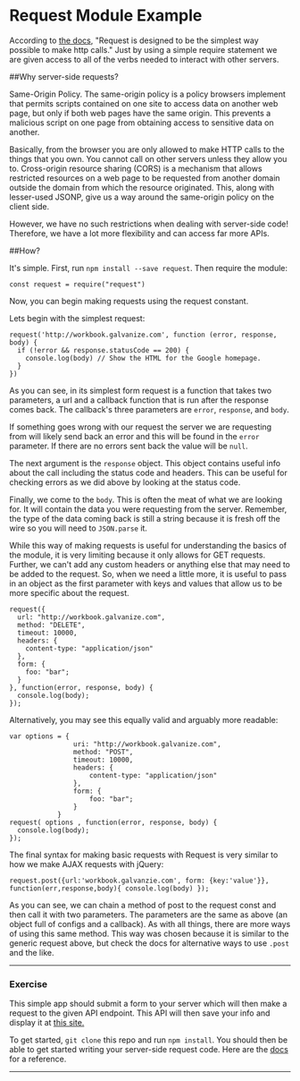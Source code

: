 # Request Module Example

According to [the docs](https://github.com/request/request), "Request is designed to be the simplest way possible to make http calls." Just by using a simple require statement we are given access to all of the verbs needed to interact with other servers. 

##Why server-side requests?

Same-Origin Policy. The same-origin policy is a policy browsers implement that permits scripts contained on one site to access data on another web page, but only if both web pages have the same origin. This prevents a malicious script on one page from obtaining access to sensitive data on another.

Basically, from the browser you are only allowed to make HTTP calls to the things that you own. You cannot call on other servers unless they allow you to. Cross-origin resource sharing (CORS) is a mechanism that allows restricted resources on a web page to be requested from another domain outside the domain from which the resource originated. This, along with lesser-used JSONP, give us a way around the same-origin policy on the client side. 

However, we have no such restrictions when dealing with server-side code! Therefore, we have a lot more flexibility and can access far more APIs.

##How?

It's simple. First, run `npm install --save request`. Then require the module:

```
const request = require("request")
```
Now, you can begin making requests using the request constant. 

Lets begin with the simplest request: 

```
request('http://workbook.galvanize.com', function (error, response, body) {
  if (!error && response.statusCode == 200) {
    console.log(body) // Show the HTML for the Google homepage.
  }
})
```

As you can see, in its simplest form request is a function that takes two parameters, a url and a callback function that is run after the response comes back. The callback's three parameters are `error`, `response`, and `body`. 

If something goes wrong with our request the server we are requesting from will likely send back an error and this will be found in the `error` parameter. If there are no errors sent back the value will be `null`. 

The next argument is the `response` object. This object contains useful info about the call including the status code and headers. This can be useful for checking errors as we did above by looking at the status code.

Finally, we come to the `body`. This is often the meat of what we are looking for. It will contain the data you were requesting from the server. Remember, the type of the data coming back is still a string because it is fresh off the wire so you will need to `JSON.parse` it. 

While this way of making requests is useful for understanding the basics of the module, it is very limiting because it only allows for GET requests. Further, we can't add any custom headers or anything else that may need to be added to the request. So, when we need a little more, it is useful to pass in an object as the first parameter with keys and values that allow us to be more specific about the request.

```
request({
  url: "http://workbook.galvanize.com",
  method: "DELETE",
  timeout: 10000,
  headers: {
  	content-type: "application/json"
  },
  form: {
  	foo: "bar";
  }
}, function(error, response, body) {
  console.log(body);
});
```
Alternatively, you may see this equally valid and arguably more readable:
```
var options = {
  				uri: "http://workbook.galvanize.com",
 			 	method: "POST",
  				timeout: 10000,
  				headers: {
  					content-type: "application/json"
  				},
  				form: {
  					foo: "bar";
  				}
			}
request( options , function(error, response, body) {
  console.log(body);
});
```

The final syntax for making basic requests with Request is very similar to how we make AJAX requests with jQuery: 

```
request.post({url:'workbook.galvanzie.com', form: {key:'value'}}, function(err,response,body){ console.log(body) });
```

As you can see, we can chain a method of post to the request const and then call it with two parameters. The parameters are the same as above (an object full of configs and a callback). As with all things, there are more ways of using this same method. This way was chosen because it is similar to the generic request above, but check the docs for alternative ways to use `.post` and the like.

________________

### Exercise

This simple app should submit a form to your server which will then make a request to the given API endpoint. This API will then save your info and display it at [this site.](https://g22-students.herokuapp.com/students)

To get started, `git clone` this repo and run `npm install`. You should then be able to get started writing your server-side request code. Here are the [docs](https://github.com/request/request) for a reference.

____________________




